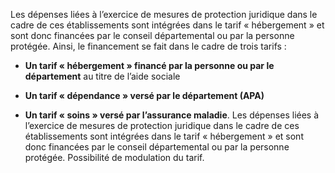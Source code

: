 Les dépenses liées à l’exercice de mesures de protection juridique dans le cadre de ces établissements sont intégrées dans le tarif « hébergement » et sont donc financées par le conseil départemental ou par la personne protégée.
Ainsi, le financement se fait dans le cadre de trois tarifs :

- **Un tarif « hébergement » financé par la personne ou par le département** au titre de l’aide sociale

- **Un tarif « dépendance » versé par le département (APA)**

- **Un tarif « soins » versé par l’assurance maladie**. Les dépenses liées à l’exercice de mesures de protection juridique dans le cadre de ces établissements sont intégrées dans le tarif « hébergement » et sont donc financées par le conseil départemental ou par la personne protégée.
  Possibilité de modulation du tarif.
